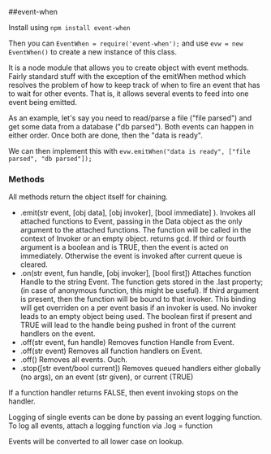 ##event-when

Install using `npm install event-when`

Then you can `EventWhen = require('event-when');` and use `evw = new EventWhen()` to create a new instance of this class. 

It is a node module that allows you to create object with event methods. Fairly standard stuff with the exception of the emitWhen method which resolves the problem of how to keep track of when to fire an event that has to wait for other events.  That is, it allows several events to feed into one event being emitted. 

As an example, let's say you need to read/parse a file ("file parsed") and get some data from a database ("db parsed"). Both events can happen in either order. Once both are done, then the "data is ready".

We can then implement this with  `evw.emitWhen("data is ready", ["file parsed", "db parsed"]);`


### Methods

All methods return the object itself for chaining.

* .emit(str event, [obj data], [obj invoker], [bool immediate] ). Invokes all attached functions to Event, passing in the Data object as the only argument to the attached functions. The function will be called in the context of Invoker or an empty object. returns gcd. If third or fourth argument is a boolean and is TRUE, then the event is acted on immediately. Otherwise the event is invoked after current queue is cleared.
* .on(str event, fun handle, [obj invoker], [bool first])  Attaches function Handle to the string Event. The function gets stored in the .last property; (in case of anonymous function, this might be useful). If third argument is present, then the function will be bound to that invoker. This binding will get overriden on a per event basis if an invoker is used. No invoker leads to an empty object being used. The boolean first if present and TRUE will lead to the handle being pushed in front of the current handlers on the event. 
* .off(str event, fun handle) Removes function Handle from Event. 
* .off(str event) Removes all function handlers on Event. 
* .off()  Removes all events. Ouch. 
* .stop([str event/bool current]) Removes queued handlers either globally (no args), on an event (str given), or current (TRUE)

If a function handler returns FALSE, then event invoking stops on the handler. 

Logging of single events can be done by passing an event logging function. To log all events, attach a logging function via .log = function

Events will be converted to all lower case on lookup.